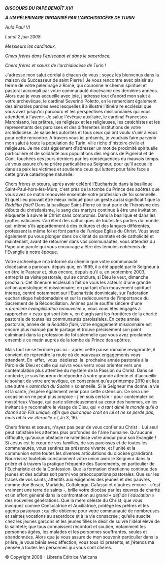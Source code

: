 ***DISCOURS DU PAPE BENOÎT XVI***

***À UN PÈLERINAGE ORGANISÉ PAR L'ARCHIDIOCÈSE DE TURIN***

*Aula Paul VI*

*Lundi 2 juin 2008*

*Messieurs les cardinaux,*

*Chers frères dans l'épiscopat et dans le sacerdoce,*

*Chers frères et sœurs de l'archidiocèse de Turin !*

J'adresse mon salut cordial à chacun de vous ; soyez les bienvenus dans la maison du Successeur de saint Pierre ! Je vous rencontre avec plaisir au terme de votre pèlerinage à Rome, qui couronne le chemin spirituel et pastoral accompli par votre communauté diocésaine ces dernières années. Alors que je vous accueille avec joie, j'adresse tout d'abord mon salut à votre archevêque, le cardinal Severino Poletto, en le remerciant également des aimables paroles avec lesquelles il a illustré l'itinéraire ecclésial que vous avez jusqu'ici parcouru et les perspectives missionnaires qui vous attendent à l'avenir. Je salue l'évêque auxiliaire, le cardinal Francesco Marchisano, les prêtres, les religieux et les religieuses, les catéchistes et les représentants des paroisses et des différentes institutions de votre archidiocèse. Je salue les autorités et tous ceux qui ont voulu s'unir à vous pour cette rencontre. A travers vous ici présents, je voudrais faire parvenir mon salut à toute la population de Turin, ville riche d'histoire civile et religieuse. Je me dois également d'adresser un mot de proximité spirituelle particulière et de solidarité aux populations des régions de Pignerol et de Coni, touchées ces jours derniers par les conséquences du mauvais temps. Je vous assure d'une prière particulière au Seigneur, pour qu'il accueille dans sa paix les victimes et soutienne ceux qui luttent pour faire face à cette grave catastrophe naturelle.

Chers frères et sœurs, après avoir célébré l'Eucharistie dans la basilique Saint-Paul-hors-les-Murs, c'est près de la tombe du Prince des apôtres que vous avez ce matin renouvelé ensemble votre profession de foi solennelle. Et quel lieu pouvait être mieux indiqué pour un geste aussi significatif que la *Redditio fidei*? Dans la basilique Saint-Pierre où tout parle de l'héroïsme des débuts du christianisme, le sang des martyrs continue à être une invitation éloquente à suivre le Christ sans compromis. Dans la basilique et dans les grottes vaticanes s'arrêtent des catholiques de toutes les parties du monde qui, même s'ils appartiennent à des cultures et des langues différentes, professent la même foi et font partie de l'unique Eglise du Christ. Vous avez également pu vous plonger dans ce climat de sainteté et de catholicité et maintenant, avant de retourner dans vos communautés, vous attendez du Pape une parole qui vous encourage à être des témoins cohérents de l'Evangile à notre époque.

Votre archevêque m'a informé du chemin que votre communauté diocésaine a parcouru depuis que, en 1999, il a été appelé par le Seigneur à en être le Pasteur et, plus encore, depuis qu'il a, en septembre 2003, entrepris sa visite pastorale, qui se conclura, si Dieu le veut, dimanche prochain. Cet itinéraire ecclésial a fait de vous les acteurs d'une grande action apostolique et missionnaire, en partant d'un mouvement spirituel intense, centré notamment sur l'Eucharistie dominicale, sur l'adoration eucharistique hebdomadaire et sur la redécouverte de l'importance du Sacrement de la Réconciliation. Animés par le souffle sincère d'une « *première évangélisation renouvelée* », vous vous êtes engagés à rapprocher « *ceux qui sont loin* », en élargissant les frontières de la charité pastorale de toutes les communautés paroissiales. En cette année pastorale, année de la *Redditio fidei*, votre engagement missionnaire est encore plus marqué par le partage et trouve précisément son point culminant dans la profession de foi solennelle que vous avez proclamée ensemble ce matin auprès de la tombe du Prince des apôtres.

Mais tout ne se termine pas ici :  après cette pause romaine revigorante, il convient de reprendre la route où de nouveaux engagements vous attendent. En  effet,  vous  dédierez  la  prochaine année pastorale à la Parole de Dieu et celle qui suivra vous verra vous orienter vers une contemplation plus attentive du mystère de la Passion du Christ. Dans ce contexte, je suis heureux de répondre à votre grande attente et d'accueillir le souhait de votre archevêque, en consentant qu'au printemps 2010 ait lieu une autre « *ostension du Suaire* » solennelle. Si le Seigneur me donne la vie et la santé, j'espère également venir pour cette ostension. Ce sera une occasion on ne peut plus propice - j'en suis certain - pour contempler ce mystérieux Visage, qui parle silencieusement au cœur des hommes, en les invitant à y reconnaître le visage de Dieu, qui « *a tant aimé le monde qu'il a donné son Fils unique, afin que quiconque croit en lui et ne se perde pas, mais ait la vie éternelle* » ( *Jn* 3, 16).

Chers frères et sœurs, n'ayez pas peur de vous confier au Christ :  Lui seul peut satisfaire les attentes plus profondes de l'âme humaine. Qu'aucune difficulté, qu'aucun obstacle ne ralentisse votre amour pour son Evangile ! Si Jésus est le cœur de vos familles, de vos paroisses et de toutes les communautés, vous sentirez sa présence vivante, et l'unité et la communion entre toutes les diverses articulations du diocèse grandiront. Nourrissez toutefois constamment votre union avec le Seigneur dans la prière et à travers la pratique fréquente des Sacrements, en particulier de l'Eucharistie et de la Confession. Que la formation chrétienne continue des jeunes et des adultes soit parmi vos préoccupations pastorales. Que sur les traces de vos saints, attentifs aux exigences des jeunes et des pauvres, comme don Bosco, Murialdo, Cottolengo, Cafasso et d'autres encore - c'est vraiment une terre de saints -, brille votre diocèse par les œuvres de charité et un effort général dans la confrontation au grand « *défi de l'éducation* » des nouvelles générations. Que la mère céleste du Christ, que vous invoquez comme Consolatrice et Auxiliatrice, protège les prêtres et les agents pastoraux ; qu'elle obtienne pour votre communauté de nombreuses et saintes vocations au sacerdoce et à la vie consacrée ; qu'elle suscite chez les jeunes garçons et les jeunes filles le désir de suivre l'idéal élevé de la sainteté; que tous connaissent réconfort et soutien, notamment les personnes âgées, les malades et les personnes souffrantes, seules et abandonnées. Alors que je vous assure de mon souvenir particulier dans la prière, je vous bénis avec affection, vous tous ici présents, et j'étends ma pensée à toutes les personnes qui vous sont chères.

© Copyright 2008 - Libreria Editrice Vaticana
